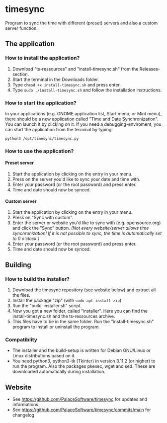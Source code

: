 # timesync
Program to sync the time with different (preset) servers and also a custom server function.


## The application
### How to install the application?
1. Download "ts-ressources" and "install-timesync.sh" from the Releases-section.
2. Start the terminal in the Downloads folder.
3. Type ``` chmod +x install-timesync.sh ``` and press enter.
4. Type ``` sudo ./install-timesync.sh ``` and follow the installation instructions.

### How to start the application?
In your applications (e.g. GNOME application list, Start menu, or Mint menu), there should be a new application called "Time and Date Synchronization". You can launch it by clicking on it.
If you need a debugging-enviroment, you can start the application from the terminal by typing:
```
python3 /opt/timesync/timesync.py
```

### How to use the application?
#### Preset server
1. Start the application by clicking on the entry in your menu.
2. Press on the server you'd like to sync your date and time with.
3. Enter your password (or the root password) and press enter.
4. Time and date should now be synced.

#### Custom server
1. Start the application by clicking on the entry in your menu.
2. Press on "Sync with custom".
3. Enter the server or website you'd like to sync with (e.g. opensource.org) and click the "Sync" button. *(Not every website/server allows time synchronization! If it is not possible to sync, the time is automatically set to 0 o'clock.)*
4. Enter your password (or the root password) and press enter.
5. Time and date should now be synced.


## Building
### How to build the installer?
1. Download the timesync repository (see website below) and extract all the files.
2. Install the package "zip" (with ``` sudo apt install zip ```)
3. Run the "build-installer.sh" script.
4. Now you got a new folder, called "installer". Here you can find the install-timesync.sh and the ts-ressources archive.
5. This files have to be in the same folder. Run the "install-timesync.sh" program to install or uninstall the program.

### Compatiblity
* The installer and the build-setup is written for Debian GNU/Linux or Linux distributions based on it.
* You need python3, python3-tk (Tkinter) in version 3.11.2 (or higher) to run the program. Also the packages pkexec, wget and sed. These are downloaded automatically during installation.


## Website
* See https://github.com/PalaceSoftware/timesync for updates and informations
* See https://github.com/PalaceSoftware/timesync/commits/main for changelog
